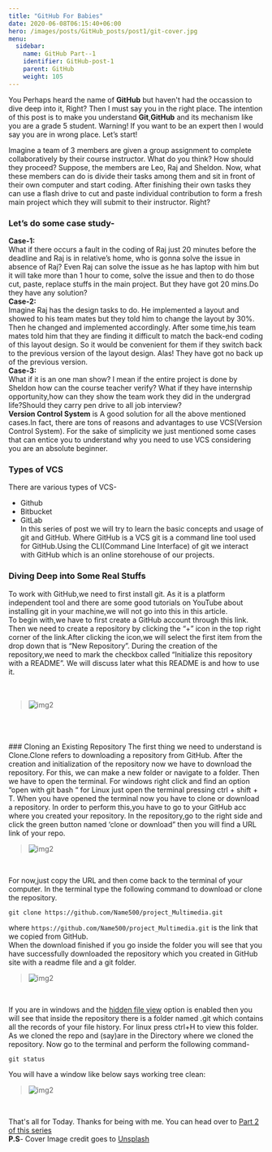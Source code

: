 ```yaml
---
title: "GitHub For Babies"
date: 2020-06-08T06:15:40+06:00
hero: /images/posts/GitHub_posts/post1/git-cover.jpg
menu:
  sidebar:
    name: GitHub Part--1
    identifier: GitHub-post-1
    parent: GitHub
    weight: 105
---
```


You Perhaps heard the name of **GitHub** but haven't had the occassion to dive deep into it, Right? Then I must say you in the right place.
The intention of this post is to make you understand **Git**,**GitHub** and its mechanism like you are a grade 5 student. Warning! If you want to be an expert then I would say you are in wrong place. Let’s start!
<!--more-->

<!-- ![img1](/images/posts/GitHub_posts/post1/img1.jpeg)  -->



Imagine a team of 3 members are given a group assignment to complete collaboratively by their course instructor. What do you think? How should they proceed? Suppose, the members are Leo, Raj and Sheldon. Now, what these members can do is divide their tasks among them and sit in front of their own computer and start coding. After finishing their own tasks they can use a flash drive to cut and paste individual contribution to form a fresh main project which they will submit to their instructor. Right?

### Let’s do some case study-
**Case-1:** </br>
What if there occurs a fault in the coding of Raj just 20 minutes before the deadline and Raj is in relative’s home, who is gonna solve the issue in absence of Raj? Even Raj can solve the issue as he has laptop with him but it will take more than 1 hour to come, solve the issue and then to do those cut, paste, replace stuffs in the main project. But they have got 20 mins.Do they have any solution? </br>
**Case-2:** </br>
Imagine Raj has the design tasks to do. He implemented a layout and showed to his team mates but they told him to change the layout by 30%. Then he changed and implemented accordingly. After some time,his team mates told him that they are finding it difficult to match the back-end coding of this layout design. So it would be convenient for them if they switch back to the previous version of the layout design. Alas! They have got no back up of the previous version. </br>
**Case-3:** </br>
What if it is an one man show? I mean if the entire project is done by Sheldon how can the course teacher verify?
What if they have internship opportunity,how can they show the team work they did in the undergrad life?Should they carry pen drive to all job interview? </br>
**Version Control System** is A good solution for all the above mentioned cases.In fact, there are tons of reasons and advantages to use VCS(Version Control System). For the sake of simplicity we just mentioned some cases that can entice you to understand why you need to use VCS considering you are an absolute beginner.
### Types of VCS

There are various types of VCS-
* Github
* Bitbucket
* GitLab </br>
In this series of post we will try to learn the basic concepts and usage of git and GitHub.
Where GitHub is a VCS git is a command line tool used for GitHub.Using the CLI(Command Line Interface) of git we interact with GitHub which is an online storehouse of our projects. </br>
### Diving Deep into Some Real Stuffs
To work with GitHub,we need to first install git. As it is a platform independent tool and there are some good tutorials on YouTube about installing git in your machine,we will not go into this in this article. </br>
To begin with,we have to first create a GitHub account through this link. Then we need to create a repository by clicking the “+” icon in the top right corner of the link.After clicking the icon,we will select the first item from the drop down that is “New Repository”. During the creation of the repository,we need to mark the checkbox called “Initialize this repository with a README”. We will discuss later what this README is and how to use it.
</br>
</br>
</br>
 > ![img2](/images/posts/GitHub_posts/post1/img2.png) 
</br>
</br>
</br>
### Cloning an Existing Repository
The first thing we need to understand is Clone.Clone refers to downloading a repository from GitHub. After the creation and initialization of the repository now we have to download the repository. For this, we can make a new folder or navigate to a folder. Then we have to open the terminal. For windows right click and find an option “open with git bash “ for Linux just open the terminal pressing ctrl + shift + T. When you have opened the terminal now you have to clone or download a repository. In order to perform this,you have to go to your GitHub acc where you created your repository. In the repository,go to the right side and click the green button named ‘clone or download” then you will find a URL link of your repo.

</br>

 > ![img2](/images/posts/GitHub_posts/post1/img3.png) 

</br>

For now,just copy the URL and then come back to the terminal of your computer. In the terminal type the following command to download or clone the repository. </br>

``git clone https://github.com/Name500/project_Multimedia.git``

where ``https://github.com/Name500/project_Multimedia.git`` is the link that we copied from GitHub.
</br>
When the download finished if you go inside the folder you will see that you have successfully downloaded the repository which you created in GitHub site with a readme file and a git folder.
</br>

> ![img2](/images/posts/GitHub_posts/post1/img4_1.png) 

</br>

If you are in windows and the [hidden file view](https://bit.ly/3iOmxN7) option is enabled then you will see that inside the repository there is a folder named .git which contains all the records of your file history. For linux press ctrl+H to view this folder.
As we cloned the repo and (say)are in the Directory where we cloned the repository. Now go to the terminal and perform the following command-
</br>

`git status`

You will have a window like below says working tree clean:
</br>

> ![img2](/images/posts/GitHub_posts/post1/img4.png) 

</br>

That's all for Today. Thanks for being with me. You can head over to [Part 2 of this series](https://www.habib25cseju.me/posts/github/github_for_babies_2/)
</br>
**P.S**- Cover Image credit goes to [Unsplash](https://unsplash.com/)




